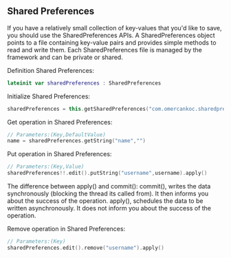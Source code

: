 ## Shared Preferences

If you have a relatively small collection of key-values that you'd like to save, you should use the SharedPreferences APIs. A SharedPreferences object points to a file containing key-value pairs and provides simple methods to read and write them. Each SharedPreferences file is managed by the framework and can be private or shared.

Definition Shared Preferences:
```kotlin
lateinit var sharedPreferences : SharedPreferences
```
Initialize Shared Preferences:
```kotlin
sharedPreferences = this.getSharedPreferences("com.omercankoc.sharedpreferences",Context.MODE_PRIVATE)
```
Get operation in Shared Preferences:
```kotlin
// Parameters:(Key,DefaultValue)
name = sharedPreferences.getString("name","")
```
Put operation in Shared Preferences:
```kotlin
// Parameters:(Key,Value)
sharedPreferences!!.edit().putString("username",username).apply()
```
The difference between apply() and commit():
commit(), writes the data synchronously (blocking the thread its called from). It then informs you about the success of the operation.
apply(), schedules the data to be written asynchronously. It does not inform you about the success of the operation.

Remove operation in Shared Preferences:
```kotlin
// Parameters:(Key)
sharedPreferences.edit().remove("username").apply()
```

